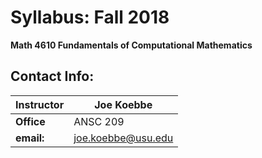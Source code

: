 # Syllabus: Fall 2018

**Math 4610 Fundamentals of Computational Mathematics**

## Contact Info:

**Instructor** | Joe Koebbe
-------------- | ----------
**Office** | ANSC 209
**email:** | [joe.koebbe@usu.edu](mailto:joe.koebbe@usu.edu)
